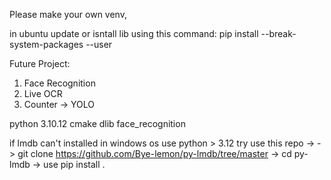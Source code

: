 Please make your own venv, 

in ubuntu update or isntall lib using this command:
pip install --break-system-packages --user <package name>

Future Project:

1. Face Recognition
2. Live OCR
3. Counter -> YOLO

python 3.10.12
cmake
dlib
face_recognition

if lmdb can't installed in windows os use python > 3.12 try use this repo -> 
-> git clone https://github.com/Bye-lemon/py-lmdb/tree/master
-> cd py-lmdb 
-> use pip install .
